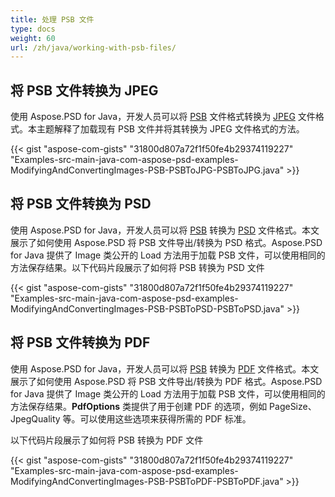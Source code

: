 ```yaml
---
title: 处理 PSB 文件
type: docs
weight: 60
url: /zh/java/working-with-psb-files/
---
```



## **将 PSB 文件转换为 JPEG**
使用 Aspose.PSD for Java，开发人员可以将 [PSB](https://wiki.fileformat.com/image/psb/) 文件格式转换为 [JPEG](https://wiki.fileformat.com/image/jpeg/) 文件格式。本主题解释了加载现有 PSB 文件并将其转换为 JPEG 文件格式的方法。



{{< gist "aspose-com-gists" "31800d807a72f1f50fe4b29374119227" "Examples-src-main-java-com-aspose-psd-examples-ModifyingAndConvertingImages-PSB-PSBToJPG-PSBToJPG.java" >}}
## **将 PSB 文件转换为 PSD**
使用 Aspose.PSD for Java，开发人员可以将 [PSB](https://wiki.fileformat.com/image/psb/) 转换为 [PSD](https://wiki.fileformat.com/image/psd/) 文件格式。本文展示了如何使用 Aspose.PSD 将 PSB 文件导出/转换为 PSD 格式。Aspose.PSD for Java 提供了 Image 类公开的 Load 方法用于加载 PSB 文件，可以使用相同的方法保存结果。以下代码片段展示了如何将 PSB 转换为 PSD 文件



{{< gist "aspose-com-gists" "31800d807a72f1f50fe4b29374119227" "Examples-src-main-java-com-aspose-psd-examples-ModifyingAndConvertingImages-PSB-PSBToPSD-PSBToPSD.java" >}}
## **将 PSB 文件转换为 PDF**
使用 Aspose.PSD for Java，开发人员可以将 [PSB](https://wiki.fileformat.com/image/psb/) 转换为 [PDF](https://wiki.fileformat.com/view/pdf/) 文件格式。本文展示了如何使用 Aspose.PSD 将 PSB 文件导出/转换为 PDF 格式。Aspose.PSD for Java 提供了 Image 类公开的 Load 方法用于加载 PSB 文件，可以使用相同的方法保存结果。**PdfOptions** 类提供了用于创建 PDF 的选项，例如 PageSize、JpegQuality 等。可以使用这些选项来获得所需的 PDF 标准。

以下代码片段展示了如何将 PSB 转换为 PDF 文件

{{< gist "aspose-com-gists" "31800d807a72f1f50fe4b29374119227" "Examples-src-main-java-com-aspose-psd-examples-ModifyingAndConvertingImages-PSB-PSBToPDF-PSBToPDF.java" >}}




